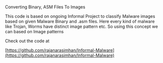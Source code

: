 Converting Binary, ASM Files To Images

This code is based on ongoing Informal Project to classify Malware images based on given Malware Binary and .asm files. Here every kind of malware like Trojan, Worms have distinct image pattern etc. So using this concept we can based on Image patterns

Check out the code at

[https://github.com/rajanarasimhan/Informal-Malware](https://github.com/rajanarasimhan/Informal-Malware)
